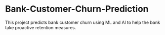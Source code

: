 # Bank-Customer-Churn-Prediction
This project predicts bank customer churn using ML and AI to help the bank take proactive retention measures.
